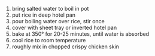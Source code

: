 1. bring salted water to boil in pot
1. put rice in deep hotel pan
1. pour boiling water over rice, stir once
1. cover with sheet tray or inverted hotel pan
1. bake at 350° for 20-25 minutes, until water is absorbed
1. cool rice to room temperature
1. roughly mix in chopped crispy chicken skin
